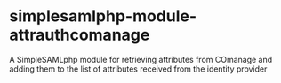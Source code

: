 # simplesamlphp-module-attrauthcomanage
A SimpleSAMLphp module for retrieving attributes from COmanage and adding them to the list of attributes received from the identity provider
